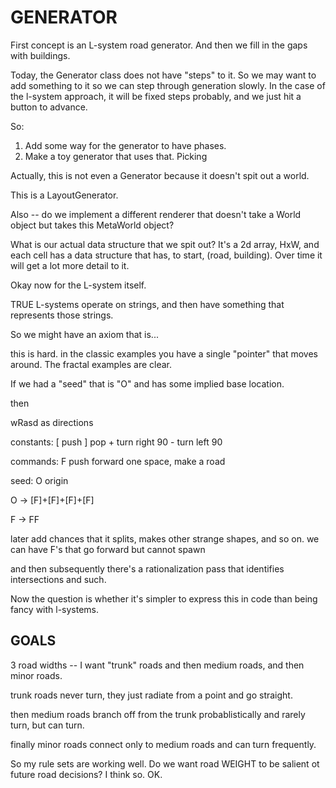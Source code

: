 GENERATOR
=========

First concept is an L-system road generator. And then we fill in the gaps with buildings.

Today, the Generator class does not have "steps" to it. So we may want to add something to it so we can step through generation slowly. In the case of the l-system approach, it will be fixed steps probably, and we just hit a button to advance.

So:
 1. Add some way for the generator to have phases.
 1. Make a toy generator that uses that. Picking 

Actually, this is not even a Generator because it doesn't spit out a world.

This is a LayoutGenerator. 


Also -- do we implement a different renderer that doesn't take a World object but takes this MetaWorld object?

What is our actual data structure that we spit out?
    It's a 2d array, HxW, and each cell has a data structure that has, to start, (road, building). Over time it will get a lot more detail to it. 


Okay now for the L-system itself.

TRUE L-systems operate on strings, and then have something that represents those strings.

So we might have an axiom that is...

this is hard. in the classic examples you have a single "pointer" that moves around. The fractal examples are clear.

If we had a "seed" that is "O" and has some implied base location.

then 

wRasd as directions

constants:
    [ push
    ] pop
    + turn right 90
    - turn left 90

commands:
    F push forward one space, make a road

seed:
    O origin

O -> [F]+[F]+[F]+[F]

F -> FF

 later add chances that it splits, makes other strange shapes, and so on. 
 we can have F's that go forward but cannot spawn

and then subsequently there's a rationalization pass that identifies intersections and such.

Now the question is whether it's simpler to express this in code than being fancy with l-systems.


GOALS
-----

3 road widths -- I want "trunk" roads and then medium roads, and then minor roads. 

trunk roads never turn, they just radiate from a point and go straight.

then medium roads branch off from the trunk probablistically and rarely turn, but can turn.

finally minor roads connect only to medium roads and can turn frequently.


So my rule sets are working well. Do we want road WEIGHT to be salient ot future road decisions? I think so. OK.
